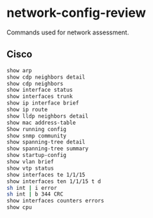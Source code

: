 # network-config-review
Commands used for network assessment.

## Cisco
```bash
show arp
show cdp neighbors detail
show cdp neighbors
show interface status
show interfaces trunk
show ip interface brief
show ip route
show lldp neighbors detail
show mac address-table
Show running config
show snmp community
show spanning-tree detail
show spanning-tree summary
show startup-config
show vlan brief
show vtp status
show interfaces te 1/1/15
show interfaces ten 1/1/15 t d
sh int | i error
sh int | b 344 CRC
show interfaces counters errors 
show cpu
```
